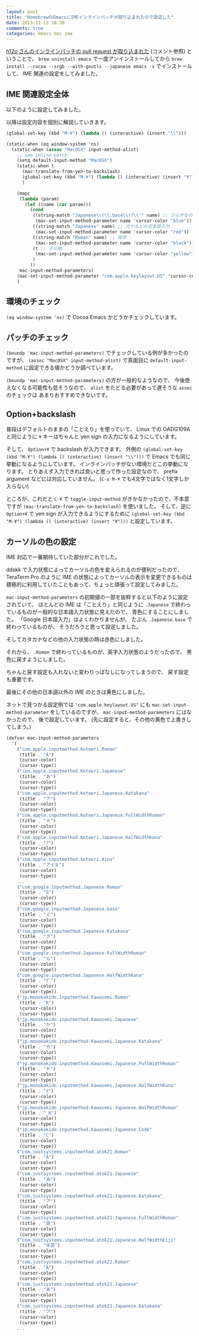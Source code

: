 ```yaml
---
layout: post
title: "HomebrewのEmacsにIMEインラインパッチが取り込まれたので設定した"
date: 2013-11-12 18:30
comments: true
categories: emacs mac ime
---
```

[h12o さんのインラインパッチの pull request が取り込まれた](http://qiita.com/h12o@github/items/07f773909da5ebdb7b7c)
(コメント参照)
ということで、
`brew uninstall emacs` で一度アンインストールしてから
`brew install --cocoa --srgb --with-gnutls --japanese emacs -v`
でインストールして、
IME 関連の設定をしてみました。

<!--more-->

## IME 関連設定全体

以下のように設定してみました。

以降は設定内容を個別に解説していきます。

```scheme
(global-set-key (kbd "M-¥") (lambda () (interactive) (insert "\\")))

(static-when (eq window-system 'ns)
  (static-when (assoc "MacOSX" input-method-alist)
    ;; ime inline patch
    (setq default-input-method "MacOSX")
    (static-when t
      (mac-translate-from-yen-to-backslash)
      (global-set-key (kbd "M-¥") (lambda () (interactive) (insert "¥")))
      )

    (mapc
     (lambda (param)
       (let ((name (car param)))
         (cond
          ((string-match "Japanese\\(\\.base\\)?\\'" name) ;; ひらがなの日本語入力
           (mac-set-input-method-parameter name 'cursor-color "blue"))
          ((string-match "Japanese" name) ;; カナなどの日本語入力
           (mac-set-input-method-parameter name 'cursor-color "red"))
          ((string-match "Roman" name) ;; 英字
           (mac-set-input-method-parameter name 'cursor-color "black"))
          (t ;; その他
           (mac-set-input-method-parameter name 'cursor-color "yellow"))
          )
         ))
     mac-input-method-parameters)
    (mac-set-input-method-parameter "com.apple.keylayout.US" 'cursor-color "black")
    )
```

## 環境のチェック

`(eq window-system 'ns)`
で Cocoa Emacs かどうかチェックしています。

## パッチのチェック

`(boundp 'mac-input-method-parameters)`
でチェックしている例が多かったのですが、
`(assoc "MacOSX" input-method-alist)`
で真面目に `default-input-method` に設定できる値かどうか調べています。

`(boundp 'mac-input-method-parameters)`
の方が一般的なようなので、
今後使えなくなる可能性も低そうなので、
`alist` をたどる必要があって遅そうな `assoc` のチェックは
あまりおすすめできないです。

## Option+backslash

普段はデフォルトのままの「ことえり」を使っていて、
Linux での OADG109A と同じように `¥` キーはちゃんと yen sign の入力になるようにしています。

そして、
`Option+¥`
で backslash が入力できます。
外側の
`(global-set-key (kbd "M-¥") (lambda () (interactive) (insert "\\")))`
で Emacs でも同じ挙動になるようにしています。
インラインパッチがない環境だとこの挙動になります。
とりあえず入力できれば良いと思って作った設定なので、
prefix argument などには対応していません。
(`C-u M-¥` でも4文字ではなく1文字しか入らない)

ところが、これだと
`C-¥`
で
`toggle-input-method`
がきかなかったので、不本意ですが
`(mac-translate-from-yen-to-backslash)`
を使いました。
そして、逆に
`Option+¥`
で yen sign が入力できるようにするために
`(global-set-key (kbd "M-¥") (lambda () (interactive) (insert "¥")))`
と設定しています。

## カーソルの色の設定

IME 対応で一番期待していた部分がこれでした。

ddskk で入力状態によってカーソルの色を変えられるのが便利だったので、
TeraTerm Pro のように IME の状態によってカーソルの表示を変更できるものは
積極的に利用していたこともあって、ちょっと頑張って設定してみました。

`mac-input-method-parameters` の初期値の一部を抜粋すると以下のように設定されていて、
ほとんどの IME は「ことえり」と同じように
`.Japanese`
で終わっているものが一般的な日本語入力状態に見えたので、
青色にすることにしました。
「Google 日本語入力」はよくわかりませんが、
たぶん `.Japanese.base` で終わっているものが、
そうだろうと思って設定しました。

そしてカタカナなどの他の入力状態の時は赤色にしました。

それから、
`.Roman`
で終わっているものが、英字入力状態のようだったので、
黒色に戻すようにしました。

ちゃんと戻す設定も入れないと変わりっぱなしになってしまうので、
戻す設定も重要です。

最後にその他の日本語以外の IME のときは黄色にしました。

ネットで見つかる設定例では
`"com.apple.keylayout.US"`
にも
`mac-set-input-method-parameter`
をしているのですが、
`mac-input-method-parameters`
にはなかったので、
後で設定しています。
(先に設定すると、その他の黄色で上書きしてしまう。)

```scheme ns-win.el.gz
(defvar mac-input-method-parameters
  '(
    ("com.apple.inputmethod.Kotoeri.Roman"
     (title . "A")
     (cursor-color)
     (cursor-type))
    ("com.apple.inputmethod.Kotoeri.Japanese"
     (title . "あ")
     (cursor-color)
     (cursor-type))
    ("com.apple.inputmethod.Kotoeri.Japanese.Katakana"
     (title . "ア")
     (cursor-color)
     (cursor-type))
    ("com.apple.inputmethod.Kotoeri.Japanese.FullWidthRoman"
     (title . "Ａ")
     (cursor-color)
     (cursor-type))
    ("com.apple.inputmethod.Kotoeri.Japanese.HalfWidthKana"
     (title . "ｱ")
     (cursor-color)
     (cursor-type))
    ("com.apple.inputmethod.kotoeri.Ainu"
     (title . "アイヌ")
     (cursor-color)
     (cursor-type))
	...
    ("com.google.inputmethod.Japanese.Roman"
     (title . "G")
     (cursor-color)
     (cursor-type))
    ("com.google.inputmethod.Japanese.base"
     (title . "ぐ")
     (cursor-color)
     (cursor-type))
    ("com.google.inputmethod.Japanese.Katakana"
     (title . "グ")
     (cursor-color)
     (cursor-type))
    ("com.google.inputmethod.Japanese.FullWidthRoman"
     (title . "Ｇ")
     (cursor-color)
     (cursor-type))
    ("com.google.inputmethod.Japanese.HalfWidthKana"
     (title . "ｸﾞ")
     (cursor-color)
     (cursor-type))
    ("jp.monokakido.inputmethod.Kawasemi.Roman"
     (title . "K")
     (cursor-color)
     (cursor-type))
    ("jp.monokakido.inputmethod.Kawasemi.Japanese"
     (title . "か")
     (cursor-color)
     (cursor-type))
    ("jp.monokakido.inputmethod.Kawasemi.Japanese.Katakana"
     (title . "カ")
     (cursor-color)
     (cursor-type))
    ("jp.monokakido.inputmethod.Kawasemi.Japanese.FullWidthRoman"
     (title . "Ｋ")
     (cursor-color)
     (cursor-type))
    ("jp.monokakido.inputmethod.Kawasemi.Japanese.HalfWidthKana"
     (title . "ｶ")
     (cursor-color)
     (cursor-type))
    ("jp.monokakido.inputmethod.Kawasemi.Japanese.HalfWidthRoman"
     (title . "_K")
     (cursor-color)
     (cursor-type))
    ("jp.monokakido.inputmethod.Kawasemi.Japanese.Code"
     (title . "C")
     (cursor-color)
     (cursor-type))
    ("com.justsystems.inputmethod.atok21.Roman"
     (title . "A")
     (cursor-color)
     (cursor-type))
    ("com.justsystems.inputmethod.atok21.Japanese"
     (title . "あ")
     (cursor-color)
     (cursor-type))
    ("com.justsystems.inputmethod.atok21.Japanese.Katakana"
     (title . "ア")
     (cursor-color)
     (cursor-type))
    ("com.justsystems.inputmethod.atok21.Japanese.FullWidthRoman"
     (title . "英")
     (cursor-color)
     (cursor-type))
    ("com.justsystems.inputmethod.atok21.Japanese.HalfWidthEiji"
     (title . "半英")
     (cursor-color)
     (cursor-type))
    ("com.justsystems.inputmethod.atok22.Roman"
     (title . "A")
     (cursor-color)
     (cursor-type))
    ("com.justsystems.inputmethod.atok22.Japanese"
     (title . "あ")
     (cursor-color)
     (cursor-type))
    ("com.justsystems.inputmethod.atok22.Japanese.Katakana"
     (title . "ア")
     (cursor-color)
     (cursor-type))
    ...
```
